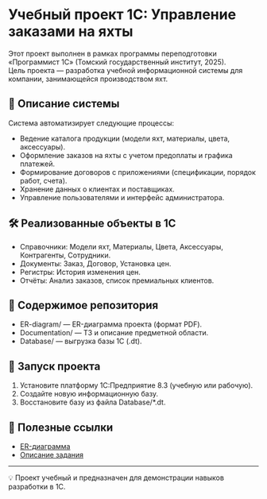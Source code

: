 # Учебный проект 1С: Управление заказами на яхты

Этот проект выполнен в рамках программы переподготовки «Программист 1С» (Томский государственный институт, 2025).  
Цель проекта — разработка учебной информационной системы для компании, занимающейся производством яхт.  

## 📌 Описание системы
Система автоматизирует следующие процессы:
- Ведение каталога продукции (модели яхт, материалы, цвета, аксессуары).
- Оформление заказов на яхты с учетом предоплаты и графика платежей.
- Формирование договоров с приложениями (спецификации, порядок работ, счета).
- Хранение данных о клиентах и поставщиках.
- Управление пользователями и интерфейс администратора.

## 🛠 Реализованные объекты в 1С
- Справочники: Модели яхт, Материалы, Цвета, Аксессуары, Контрагенты, Сотрудники.
- Документы: Заказ, Договор, Установка цен.
- Регистры: История изменения цен.
- Отчёты: Анализ заказов, список премиальных клиентов.

## 📂 Содержимое репозитория
- ER-diagram/ — ER-диаграмма проекта (формат PDF).
- Documentation/ — ТЗ и описание предметной области.
- Database/ — выгрузка базы 1С (.dt).

## 🚀 Запуск проекта
1. Установите платформу 1С:Предприятие 8.3 (учебную или рабочую).
2. Создайте новую информационную базу.
3. Восстановите базу из файла Database/*.dt.

## 📎 Полезные ссылки
- [ER-диаграмма](./ER-diagram/Стажировка.drawio.pdf)  
- [Описание задания](./Documentation/Конрольная%20работа%20по%20модулю%2011.pdf)

---

💡 Проект учебный и предназначен для демонстрации навыков разработки в 1С.